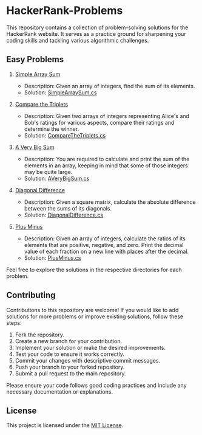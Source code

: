 # HackerRank-Problems

This repository contains a collection of problem-solving solutions for the HackerRank website.
It serves as a practice ground for sharpening your coding skills and tackling various algorithmic challenges.

## Easy Problems

1. [Simple Array Sum](https://www.hackerrank.com/challenges/simple-array-sum/problem?isFullScreen=true)
   - Description: Given an array of integers, find the sum of its elements.
   - Solution: [SimpleArraySum.cs](./ProblemSolving(HackerRank)/Easy/SimpleArraySum.cs)

2. [Compare the Triplets](https://www.hackerrank.com/challenges/compare-the-triplets/problem?isFullScreen=true&h_r=next-challenge&h_v=zen)
   - Description: Given two arrays of integers representing Alice's and Bob's ratings for various aspects, compare their ratings and determine the winner.
   - Solution: [CompareTheTriplets.cs](./ProblemSolving(HackerRank)/Easy/CompareTheTriplets.cs)

3. [A Very Big Sum](https://www.hackerrank.com/challenges/a-very-big-sum/problem?isFullScreen=true&h_r=next-challenge&h_v=zen&h_r=next-challenge&h_v=zen)
   - Description: You are required to calculate and print the sum of the elements in an array, keeping in mind that some of those integers may be quite large.
   - Solution: [AVeryBigSum.cs](./ProblemSolving(HackerRank)/Easy/AVeryBigSum.cs)

4. [Diagonal Difference](https://www.hackerrank.com/challenges/diagonal-difference/problem?isFullScreen=true&h_r=next-challenge&h_v=zen&h_r=next-challenge&h_v=zen&h_r=next-challenge&h_v=zen)
   - Description: Given a square matrix, calculate the absolute difference between the sums of its diagonals.
   - Solution: [DiagonalDifference.cs](./ProblemSolving(HackerRank)/Easy/DiagonalDifference.cs)

5. [Plus Minus](https://www.hackerrank.com/challenges/plus-minus/problem?isFullScreen=true&h_r=next-challenge&h_v=zen&h_r=next-challenge&h_v=zen&h_r=next-challenge&h_v=zen&h_r=next-challenge&h_v=zen)
   - Description: Given an array of integers, calculate the ratios of its elements that are positive, negative, and zero. Print the decimal value of each fraction on a new line with  places after the decimal.
   - Solution: [PlusMinus.cs](./ProblemSolving(HackerRank)/Easy/PlusMinus.cs)

Feel free to explore the solutions in the respective directories for each problem.

## Contributing

Contributions to this repository are welcome! 
If you would like to add solutions for more problems or improve existing solutions,
follow these steps:

1. Fork the repository.
2. Create a new branch for your contribution.
3. Implement your solution or make the desired improvements.
4. Test your code to ensure it works correctly.
5. Commit your changes with descriptive commit messages.
6. Push your branch to your forked repository.
7. Submit a pull request to the main repository.

Please ensure your code follows good coding practices and include any necessary documentation or explanations.

## License

This project is licensed under the [MIT License](LICENSE).
